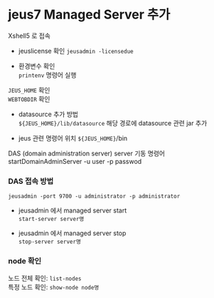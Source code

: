 

# jeus7 Managed Server 추가

Xshell5 로 접속

- jeuslicense 확인
`jeusadmin -licensedue`  


- 환경변수 확인  
`printenv` 명령어 실행  

`JEUS_HOME` 확인  
`WEBTOBDIR` 확인  


- datasource 추가 방법  
`${JEUS_HOME}/lib/datasource` 해당 경로에 datasource 관련 jar 추가  


- jeus 관련 명령어 위치
`${JEUS_HOME}`/bin  

DAS (domain administration server) server 기동 명령어  
startDomainAdminServer -u user -p passwod


### DAS 접속 방법
`jeusadmin -port 9700 -u administrator -p administrator`  

- jeusadmin 에서 managed server start  
`start-server server명`  

- jeusadmin 에서 managed server stop  
`stop-server server명`  


### node 확인
노드 전체 확인: `list-nodes`  
특정 노드 확인: `show-node node명`  


